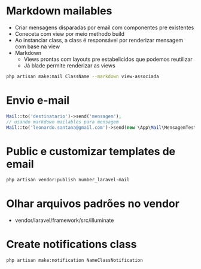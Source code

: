 # Markdown mailables
- Criar mensagens disparadas por email com componentes pre existentes
- Coneceta com view por meio methodo build
- Ao instanciar class, a class é responsável por renderizar mensagem com base na view
- Markdown
    - Views prontas com layouts pre estabelicidos que podemos reutilizar
    - Já blade permite renderizar as views
```sh
php artisan make:mail ClassName --markdown view-associada
```

# Envio e-mail
```php
Mail::to('destinatario')->send('mensagem');
// usando markdown mailables para mensagem
Mail::to('leonardo.santana@gmail.com')->send(new \App\Mail\MensagemTesteMail());
```

# Public e customizar templates de email
```sh
php artisan vendor:publish number_laravel-mail
```

# Olhar arquivos padrões no vendor
- vendor/laravel/framework/src/illuminate
# Create notifications class
```sh
php artisan make:notification NameClassNotification
```
